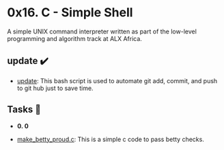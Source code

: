 # 0x16. C - Simple Shell

A simple UNIX command interpreter written as part of the low-level programming and algorithm track at ALX Africa.

## update :heavy_check_mark:

* [update](./update): This bash script is used to automate git add, commit, and push to git hub just to save time.

## Tasks :page_with_curl:

* **0. 0**

 * [make_betty_proud.c](./make_betty_proud.c): This is a simple c code to pass betty checks. 